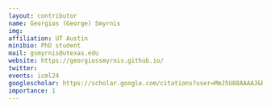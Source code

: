 ```yaml
---
layout: contributor
name: Georgios (George) Smyrnis
img: 
affiliation: UT Austin
minibio: PhD student
mail: gsmyrnis@utexas.edu
website: https://georgiossmyrnis.github.io/
twitter: 
events: icml24
googlescholar: https://scholar.google.com/citations?user=MmJ5U88AAAAJ&hl=en
importance: 1
---
```

